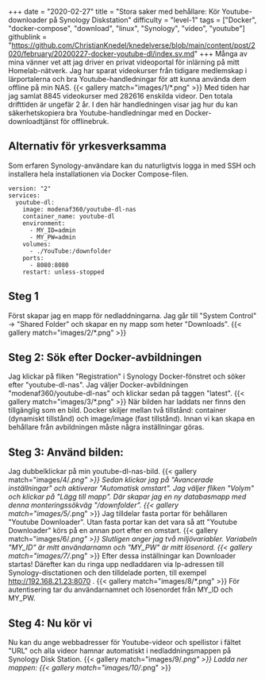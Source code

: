 +++
date = "2020-02-27"
title = "Stora saker med behållare: Kör Youtube-downloader på Synology Diskstation"
difficulty = "level-1"
tags = ["Docker", "docker-compose", "download", "linux", "Synology", "video", "youtube"]
githublink = "https://github.com/ChristianKnedel/knedelverse/blob/main/content/post/2020/february/20200227-docker-youtube-dl/index.sv.md"
+++
Många av mina vänner vet att jag driver en privat videoportal för inlärning på mitt Homelab-nätverk. Jag har sparat videokurser från tidigare medlemskap i lärportalerna och bra Youtube-handledningar för att kunna använda dem offline på min NAS.
{{< gallery match="images/1/*.png" >}}
Med tiden har jag samlat 8845 videokurser med 282616 enskilda videor. Den totala drifttiden är ungefär 2 år. I den här handledningen visar jag hur du kan säkerhetskopiera bra Youtube-handledningar med en Docker-downloadtjänst för offlinebruk.
## Alternativ för yrkesverksamma
Som erfaren Synology-användare kan du naturligtvis logga in med SSH och installera hela installationen via Docker Compose-filen.
```
version: "2"
services:
  youtube-dl:
    image: modenaf360/youtube-dl-nas
    container_name: youtube-dl
    environment:
      - MY_ID=admin
      - MY_PW=admin
    volumes:
      - ./YouTube:/downfolder
    ports:
      - 8080:8080
    restart: unless-stopped

```

## Steg 1
Först skapar jag en mapp för nedladdningarna. Jag går till "System Control" -> "Shared Folder" och skapar en ny mapp som heter "Downloads".
{{< gallery match="images/2/*.png" >}}

## Steg 2: Sök efter Docker-avbildningen
Jag klickar på fliken "Registration" i Synology Docker-fönstret och söker efter "youtube-dl-nas". Jag väljer Docker-avbildningen "modenaf360/youtube-dl-nas" och klickar sedan på taggen "latest".
{{< gallery match="images/3/*.png" >}}
När bilden har laddats ner finns den tillgänglig som en bild. Docker skiljer mellan två tillstånd: container (dynamiskt tillstånd) och image/image (fast tillstånd). Innan vi kan skapa en behållare från avbildningen måste några inställningar göras.
## Steg 3: Använd bilden:
Jag dubbelklickar på min youtube-dl-nas-bild.
{{< gallery match="images/4/*.png" >}}
Sedan klickar jag på "Avancerade inställningar" och aktiverar "Automatisk omstart". Jag väljer fliken "Volym" och klickar på "Lägg till mapp". Där skapar jag en ny databasmapp med denna monteringssökväg "/downfolder".
{{< gallery match="images/5/*.png" >}}
Jag tilldelar fasta portar för behållaren "Youtube Downloader". Utan fasta portar kan det vara så att "Youtube Downloader" körs på en annan port efter en omstart.
{{< gallery match="images/6/*.png" >}}
Slutligen anger jag två miljövariabler. Variabeln "MY_ID" är mitt användarnamn och "MY_PW" är mitt lösenord.
{{< gallery match="images/7/*.png" >}}
Efter dessa inställningar kan Downloader startas! Därefter kan du ringa upp nedladdaren via Ip-adressen till Synology-disctationen och den tilldelade porten, till exempel http://192.168.21.23:8070 .
{{< gallery match="images/8/*.png" >}}
För autentisering tar du användarnamnet och lösenordet från MY_ID och MY_PW.
## Steg 4: Nu kör vi
Nu kan du ange webbadresser för Youtube-videor och spellistor i fältet "URL" och alla videor hamnar automatiskt i nedladdningsmappen på Synology Disk Station.
{{< gallery match="images/9/*.png" >}}
Ladda ner mappen:
{{< gallery match="images/10/*.png" >}}